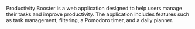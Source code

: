 Productivity Booster is a web application designed to help users manage their tasks and improve productivity. The application includes features such as task management, filtering, a Pomodoro timer, and a daily planner.
